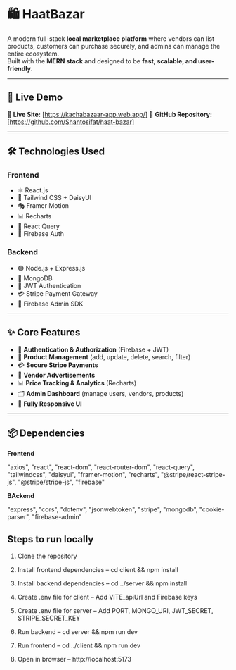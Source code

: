 # 🛍 HaatBazar

A modern full-stack **local marketplace platform** where vendors can list products, customers can purchase securely, and admins can manage the entire ecosystem.  
Built with the **MERN stack** and designed to be **fast, scalable, and user-friendly**.

---

## 🚀 Live Demo
🔗 **Live Site:** [https://kachabazaar-app.web.app/]
🔗 **GitHub Repository:** [https://github.com/Shantosifat/haat-bazar]

---



## 🛠 Technologies Used

### **Frontend**
- ⚛️ React.js
- 🎨 Tailwind CSS + DaisyUI
- 🎭 Framer Motion
- 📊 Recharts
- 🔄 React Query
- 🔐 Firebase Auth

### **Backend**
- 🟢 Node.js + Express.js
- 🍃 MongoDB
- 🔐 JWT Authentication
- 💳 Stripe Payment Gateway
- 🔑 Firebase Admin SDK

---

## ✨ Core Features
- 🔐 **Authentication & Authorization** (Firebase + JWT)
- 🛒 **Product Management** (add, update, delete, search, filter)
- 💳 **Secure Stripe Payments**
- 📢 **Vendor Advertisements**
- 📊 **Price Tracking & Analytics** (Recharts)
- 🗂 **Admin Dashboard** (manage users, vendors, products)
- 📱 **Fully Responsive UI**

---

## 📦 Dependencies

**Frontend**

"axios", "react", "react-dom", "react-router-dom", "react-query",
"tailwindcss", "daisyui", "framer-motion", "recharts",
"@stripe/react-stripe-js", "@stripe/stripe-js", "firebase"

**BAckend**

"express", "cors", "dotenv", "jsonwebtoken", "stripe",
"mongodb", "cookie-parser", "firebase-admin"

## Steps to run locally

1. Clone the repository 

2. Install frontend dependencies – cd client && npm install

3. Install backend dependencies – cd ../server && npm install

4. Create .env file for client – Add VITE_apiUrl and Firebase keys

5. Create .env file for server – Add PORT, MONGO_URI, JWT_SECRET, STRIPE_SECRET_KEY

6. Run backend – cd server && npm run dev

7. Run frontend – cd ../client && npm run dev

8. Open in browser – http://localhost:5173
